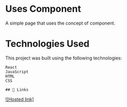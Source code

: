 
# Uses Component

A simple page that uses the concept of component.
# Technologies Used
This project was built using the following technologies:

    React
    JavaScript
    HTML
    CSS

    ## 🔗 Links
[![Hosted link]](https://renu-run-run.github.io/componenthomepagea/)